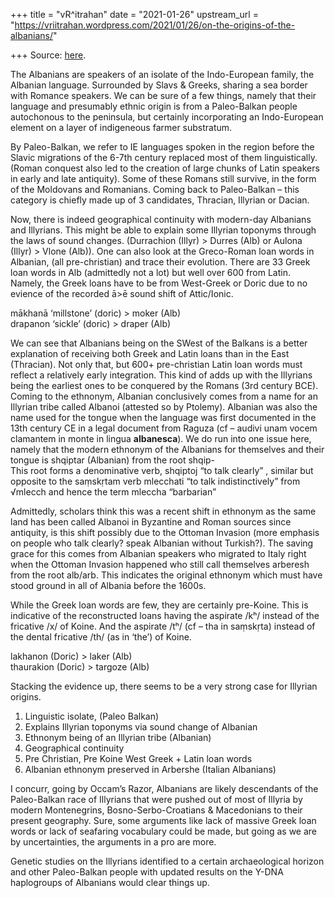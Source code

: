 +++
title = "vR^itrahan"
date = "2021-01-26"
upstream_url = "https://vriitrahan.wordpress.com/2021/01/26/on-the-origins-of-the-albanians/"

+++
Source: [here](https://vriitrahan.wordpress.com/2021/01/26/on-the-origins-of-the-albanians/).

The Albanians are speakers of an isolate of the Indo-European family,
the Albanian language. Surrounded by Slavs & Greeks, sharing a sea
border with Romance speakers. We can be sure of a few things, namely
that their language and presumably ethnic origin is from a Paleo-Balkan
people autochonous to the peninsula, but certainly incorporating an
Indo-European element on a layer of indigeneous farmer substratum.  
  
By Paleo-Balkan, we refer to IE languages spoken in the region before
the Slavic migrations of the 6-7th century replaced most of them
linguistically. (Roman conquest also led to the creation of large chunks
of Latin speakers in early and late antiquity). Some of these Romans
still survive, in the form of the Moldovans and Romanians. Coming back
to Paleo-Balkan – this category is chiefly made up of 3 candidates,
Thracian, Illyrian or Dacian.  
  
Now, there is indeed geographical continuity with modern-day Albanians
and Illyrians. This might be able to explain some Illyrian toponyms
through the laws of sound changes. (Durrachion (Illyr) \> Durres (Alb)
or Aulona (Illyr) \> Vlone (Alb)). One can also look at the Greco-Roman
loan words in Albanian, (all pre-christian) and trace their evolution.
There are 33 Greek loan words in Alb (admittedly not a lot) but well
over 600 from Latin. Namely, the Greek loans have to be from West-Greek
or Doric due to no evience of the recorded ā>ē sound shift of
Attic/Ionic.  
  
mākhanā ‘millstone’ (doric) \> moker (Alb)  
drapanon ‘sickle’ (doric) \> draper (Alb)

We can see that Albanians being on the SWest of the Balkans is a better
explanation of receiving both Greek and Latin loans than in the East
(Thracian). Not only that, but 600+ pre-christian Latin loan words must
reflect a relatively early integration. This kind of adds up with the
Illyrians being the earliest ones to be conquered by the Romans (3rd
century BCE). Coming to the ethnonym, Albanian conclusively comes from a
name for an Illyrian tribe called Albanoi (attested so by Ptolemy).
Albanian was also the name used for the tongue when the language was
first documented in the 13th century CE in a legal document from Raguza
(cf – audivi unam vocem clamantem in monte in lingua **albanesca**). We
do run into one issue here, namely that the modern ethnonym of the
Albanians for themselves and their tongue is shqiptar (Albanian) from
the root shqip-  
This root forms a denominative verb, shqiptoj “to talk clearly” ,
similar but opposite to the saṃskṛtam verb mlecchati “to talk
indistinctively” from √mlecch and hence the term mleccha “barbarian”  
  
Admittedly, scholars think this was a recent shift in ethnonym as the
same land has been called Albanoi in Byzantine and Roman sources since
antiquity, is this shift possibly due to the Ottoman Invasion (more
emphasis on people who talk clearly? speak Albanian without Turkish?).
The saving grace for this comes from Albanian speakers who migrated to
Italy right when the Ottoman Invasion happened who still call themselves
arberesh from the root alb/arb. This indicates the original ethnonym
which must have stood ground in all of Albania before the 1600s.  
  
While the Greek loan words are few, they are certainly pre-Koine. This
is indicative of the reconstructed loans having the aspirate /kʰ/
instead of the fricative /x/ of Koine. And the aspirate /tʰ/ (cf – tha
in saṃskṛta) instead of the dental fricative /th/ (as in ‘the’) of
Koine.  
  
lakhanon (Doric) \> laker (Alb)  
thaurakion (Doric) \> targoze (Alb)  
  
Stacking the evidence up, there seems to be a very strong case for
Illyrian origins.  
1) Linguistic isolate, (Paleo Balkan)  
2) Explains Illyrian toponyms via sound change of Albanian  
3) Ethnonym being of an Illyrian tribe (Albanian)  
4) Geographical continuity  
5) Pre Christian, Pre Koine West Greek + Latin loan words  
6) Albanian ethnonym preserved in Arbershe (Italian Albanians)  
  
I concurr, going by Occam’s Razor, Albanians are likely descendants of
the Paleo-Balkan race of Illyrians that were pushed out of most of
Illyria by modern Montenegrins, Bosno-Serbo-Croatians & Macedonians to
their present geography. Sure, some arguments like lack of massive Greek
loan words or lack of seafaring vocabulary could be made, but going as
we are by uncertainties, the arguments in a pro are more.  
  
Genetic studies on the Illyrians identified to a certain archaeological
horizon and other Paleo-Balkan people with updated results on the Y-DNA
haplogroups of Albanians would clear things up.  
  
  

